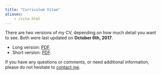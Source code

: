 ```yaml
---
title: "Curriculum Vitae"
aliases:
    - /vita.html
---
```


There are two versions of my CV, depending on how much detail you
want to see. Both were last updated on **October 6th, 2017**.

- Long version: [PDF](/files/vita/cv-full-diego_zamboni.pdf).
- Short version: [PDF](/files/vita/cv-short-diego_zamboni.pdf).

If you have any questions or comments, or need additional
information, please do not hesitate to [contact me](/contact).
